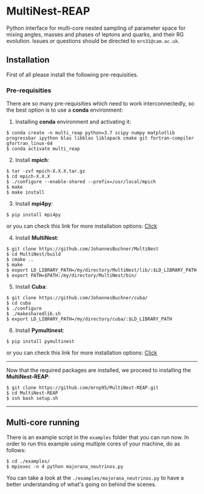 # MultiNest-REAP
Python interface for multi-core nested sampling of parameter space for mixing angles, masses and phases of leptons and quarks, and their RG evolution. Issues or questions should be directed to `mrn31@cam.ac.uk`.

## Installation
First of all please install the following pre-requisities.

### Pre-requisities
There are so many pre-requisities which need to work interconnectedly, so the best option is to use a __conda__ environment:

1. Installing __conda__ environment and activating it:
```
$ conda create -n multi_reap python=3.7 scipy numpy matplotlib progressbar ipython blas libblas liblapack cmake git fortran-compiler gfortran_linux-64
$ conda activate multi_reap
```

2. Install __mpich__: 
```
$ tar -zxf mpich-X.X.X.tar.gz
$ cd mpich-X.X.X
$ ./configure --enable-shared --prefix=/usr/local/mpich
$ make
$ make install
```
3. Install __mpi4py__:
```
$ pip install mpi4py 
```
or you can check this link for more installation options: [Click](https://mpi4py.readthedocs.io/en/stable/install.html)

4. Install __MultiNest__: 
```
$ git clone https://github.com/JohannesBuchner/MultiNest
$ cd MultiNest/build
$ cmake ..
$ make
$ export LD_LIBRARY_PATH=/my/directory/MultiNest/lib/:$LD_LIBRARY_PATH
$ export PATH=$PATH:/my/directory/MultiNest/bin/
```

5. Install __Cuba__: 
```
$ git clone https://github.com/JohannesBuchner/cuba/
$ cd cuba
$ ./configure
$ ./makesharedlib.sh
$ export LD_LIBRARY_PATH=/my/directory/cuba/:$LD_LIBRARY_PATH
``` 

6. Install __Pymultinest__:
```
$ pip install pymultinest
```
or you can check this link for more installation options: [Click](http://johannesbuchner.github.io/PyMultiNest/install.html)

-------------------------------------------------------------------------------------------------------------------------------

Now that the required packages are installed, we proceed to installing the __MultiNest-REAP__:

```
$ git clone https://github.com/mrnp95/MultiNest-REAP.git
$ cd MultiNest-REAP
$ ssh bash setup.sh
```

-------------------------------------------------------------------------------------------------------------------------------

## Multi-core running
There is an example script in the `examples` folder that you can run now. In order to run this example using multiple cores of your machine, do as follows: 

```
$ cd ./examples/
$ mpiexec -n 4 python majorana_neutrinos.py
```
You can take a look at the `./examples/majorana_neutrinos.py` to have a better understanding of what's going on behind the scenes. 





